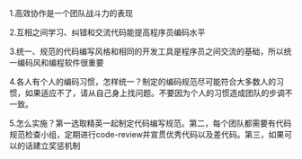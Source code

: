 1.高效协作是一个团队战斗力的表现

2.互相之间学习、纠错和交流代码能提高程序员编码水平

3.统一、规范的代码编写风格和相同的开发工具是程序员之间交流的基础，所以统一编码风和编程软件很重要

4.各人有个人的编码习惯，怎样统一？制定的编码规范尽可能符合大多数人的习惯，如果适应不了，请从自己身上找问题。不要因为个人的习惯造成团队的步调不一致。

5.怎么实施？第一选取精英一起制定代码编写规范。第二，每个团队都需要有代码规范检查小组，定期进行code-review并宣贯优秀代码以及差代码。第三，如果可以的话建立奖惩机制
